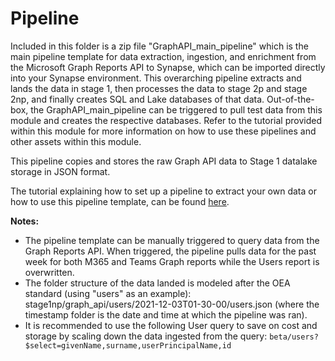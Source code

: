 # Pipeline

Included in this folder is a zip file "GraphAPI_main_pipeline" which is the main pipeline template for data extraction, ingestion, and enrichment from the Microsoft Graph Reports API to Synapse, which can be imported directly into your Synapse environment. This overarching pipeline extracts and lands the data in stage 1, then processes the data to stage 2p and stage 2np, and finally creates SQL and Lake databases of that data. Out-of-the-box, the GraphAPI_main_pipeline can be triggered to pull test data from this module and creates the respective databases. Refer to the tutorial provided within this module for more information on how to use these pipelines and other assets within this module.

This pipeline copies and stores the raw Graph API data to Stage 1 datalake storage in JSON format.  

The tutorial explaining how to set up a pipeline to extract your own data or how to use this pipeline template, can be found [here](https://github.com/microsoft/OpenEduAnalytics/tree/main/modules/Microsoft_Graph/docs).

<strong> Notes: </strong> 
 - The pipeline template can be manually triggered to query data from the Graph Reports API. When triggered, the pipeline pulls data for the past week for both M365 and Teams Graph reports while the Users report is overwritten.
 - The folder structure of the data landed is modeled after the OEA standard (using "users" as an example): stage1np/graph_api/users/2021-12-03T01-30-00/users.json (where the timestamp folder is the date and time at which the pipeline was ran).
 - It is recommended to use the following User query to save on cost and storage by scaling down the data ingested from the query: ``` beta/users?$select=givenName,surname,userPrincipalName,id ``` 
